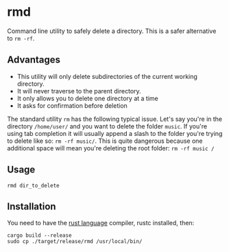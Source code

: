 # rmd

Command line utility to safely delete a directory. This is a safer alternative to `rm -rf`.

## Advantages
* This utility will only delete subdirectories of the current working directory. 
* It will never traverse to the parent directory.
* It only allows you to delete one directory at a time
* It asks for confirmation before deletion

The standard utility `rm` has the following typical issue. Let's say you're in the directory `/home/user/` and you want to delete the folder `music`. If you're using tab completion it will usually append a slash to the folder you're trying to delete like so: `rm -rf music/`. This is quite dangerous because one additional space will mean you're deleting the root folder: `rm -rf music /`
 
 ## Usage
```
rmd dir_to_delete
```
 
 ## Installation
 You need to have the [rust language](https://www.rust-lang.org/) compiler, rustc installed, then: 
 ```
 cargo build --release
 sudo cp ./target/release/rmd /usr/local/bin/
 ```
 